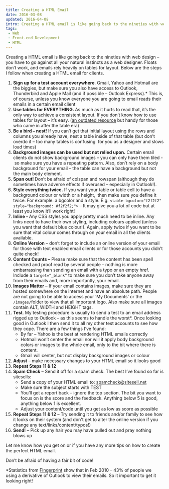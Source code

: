 ```yaml
---
title: Creating a HTML Email
date: 2016-03-08
updated: 2016-04-08
intro: Creating a HTML email is like going back to the nineties with web design – you have to go against all your natural instincts as a web designer. Floats don’...
tags:
 - Web
 - Front-end Development
 - HTML
---
```


<p>Creating a HTML email is like going back to the nineties with web design – you have to go against all your natural instincts as a web designer. Floats don’t work, and emails rely heavily on tables for layout. Below are the steps I follow when creating a HTML email for clients.</p>

<ol><li><strong>Sign up for a test account everywhere</strong>. Gmail, Yahoo and Hotmail are the biggies, but make sure you also have access to Outlook, Thunderbird and Apple Mail (and if possible – Outlook Express).* This is, of course, unless you know everyone you are going to email reads their emails in a certain email client</li><li><strong>Use tables for EVERYTHING. </strong>As much as it hurts to read that, it’s the only way to achieve a consistent layout. If you don’t know how to use tables for layout – it’s easy. (<a href="http://www.ironspider.ca/webdesign102/tables4layout2.htm">an outdated resource</a> but handy for those who came in after the table era)</li><li><strong>Be a bird – nest!</strong> If you can’t get that initial layout using the rows and columns you already have, nest a table inside of that table (but don’t overdo it – too many tables is confusing&nbsp; for you as a designer and slows load times)</li><li><strong>Background images can be used but not relied upon.</strong> Certain email clients do not show background images – you can only have them tiled -&nbsp;so make sure you have a repeating pattern.&nbsp;Also, don’t rely on a body background for your email – the table can have a background but not the main body element.</li><li><strong>Span out! </strong>Don’t be afraid of colspan and rowspan (although they do sometimes have adverse effects if overused – especially in Outlook!).</li><li><strong>Style everything twice.</strong> If you want your table or table cell to have a background colour or width or a height, &nbsp;then make sure you define it twice. For example: a bgcolor and a style. E.g. <code>&lt;table bgcolor="f2f2f2" style="background: #f2f2f2;"&gt;</code> – It may give you a lot of code but at least you know it’ll work right!</li><li><strong>Inline - </strong>Any CSS styles you apply pretty much need to be inline. Any links need to have their own styling, including colours applied (unless you want that default blue colour!). Again, apply twice if you want to be sure that vital colour comes through on your email in all the clients available.</li><li><strong>Online Version</strong> – don’t forget to include an online version of your email for those with text enabled email clients or for those accounts you didn’t quite check!</li><li><strong>Content Counts –</strong> Please make sure that the content has been spell checked and proof read by several people – nothing is more embarrassing than sending an email with a typo or an empty href. Include a <code>target=”_blank”</code> to make sure you don’t take anyone away from their emails and, more importantly, your email.</li><li><strong>Images Matter</strong> – If your email contains images, make sure they are hosted somewhere on the internet and have an absolute path. People are not going to be able to access your ‘My Documents’ or the <code>/images/</code>folder to view that all important logo. Also make sure all images contain ALT, WIDTH and HEIGHT tags.</li><li><strong>Test</strong>. My testing procedure is usually to send a test to an email address rigged up to Outlook – as this seems to handle the worst*. Once looking good in Outlook I then send it to all my other test accounts to see how they cope. There are a few things I’ve found:
<ul><li>By far – Yahoo is the best at rendering HTML emails correctly</li>
<li>Hotmail won’t center the email nor will it apply body background colors or images to the whole email, only to the bit where there is content.</li>
<li>Gmail will center, but not display background images or colour</li></ul></li><li><strong>Adjust</strong> – make necessary changes to your HTML email so it looks good</li><li><strong>Repeat Steps 11 & 12</strong></li><li><strong>Spam Check</strong> – Send it off for a spam check. The best I’ve found so far is sitesells:<ul><li>Send a copy of your HTML email to: <a href="mailto:spamcheck@sitesell.net"> spamcheck@sitesell.net</a></li><li>Make sure the subject starts with TEST</li><li>You’ll get a report back – ignore the top section. The bit you want to focus on is the score and the feedback. Anything below 5 is good, anything below 1 is excellent.</li><li>Adjust your content/code until you get as low as score as possible</li></ul></li><li><strong>Repeat Steps 11 & 12</strong> – Try sending it to friends and/or family to see how it looks on their system (and don't get to alter the online version if you change any text/links/content/typos!)</li><li><strong>Send!</strong> – Pick up any hair you may have pulled out and pray nothing blows up</li></ol>







<p>Let me know how you get on or if you have any more tips on how to create the perfect HTML email.</p>







<p>Don’t be afraid of having a fair bit of code!</p>







<p>*Statistics from <a href="http://fingerprintapp.com/email-client-stats">Fingerprint</a> show that in Feb 2010 – 43% of people we using a derivative of Outlook to view their emails. So it important to get it looking right!</p>